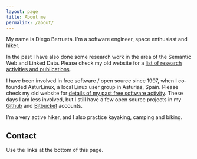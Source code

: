 ```yaml
---
layout: page
title: About me
permalink: /about/
---
```


My name is Diego Berrueta. I'm a software engineer, space enthusiast and hiker.

In the past I have also done some research work in the area of the Semantic Web and Linked Data.
Please check my old website for a [list of research activities and publications][research].

I have been involved in free software / open source since 1997, when I co-founded AsturLinux, a
local Linux user group in Asturias, Spain. Please check my old website for [details of my past free software activity][freesoftware].
These days I am less involved, but I still have a few open source projects in my [Github][github] and [Bitbucket][bitbucket] accounts.

I'm a very active hiker, and I also practice kayaking, camping and biking.

## Contact

Use the links at the bottom of this page.

[research]: /2007/research/
[freesoftware]: /2007/freesoftware/
[bitbucket]: https://bitbucket.org/berrueta
[github]: https://github.com/berrueta
